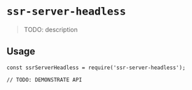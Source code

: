# `ssr-server-headless`

> TODO: description

## Usage

```
const ssrServerHeadless = require('ssr-server-headless');

// TODO: DEMONSTRATE API
```
